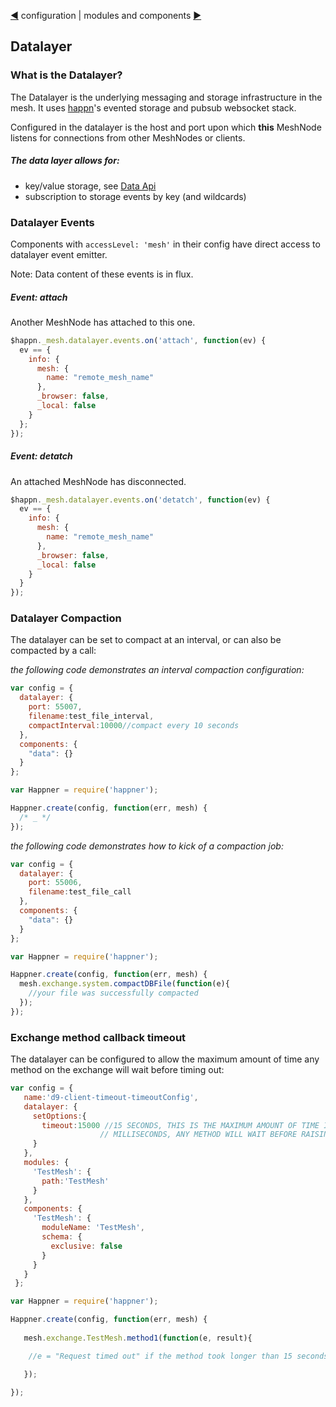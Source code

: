 [&#9664;](configuration.md) configuration | modules and components [&#9654;](modules.md)

## Datalayer

### What is the Datalayer?

The Datalayer is the underlying messaging and storage infrastructure in the mesh. It uses [happn](https://github.com/happner/happn)'s evented storage and pubsub websocket stack.

Configured in the datalayer is the host and port upon which __this__ MeshNode listens for connections from other MeshNodes or clients.

##### The data layer allows for:

* key/value storage, see [Data Api](data.md)
* subscription to storage events by key (and wildcards)


### Datalayer Events

Components with `accessLevel: 'mesh'` in their config have direct access to datalayer event emitter.

Note: Data content of these events is in flux. 

##### Event: attach

Another MeshNode has attached to this one.

```javascript
$happn._mesh.datalayer.events.on('attach', function(ev) {
  ev == {
    info: {
      mesh: {
        name: "remote_mesh_name"
      },
      _browser: false,
      _local: false
    }
  };
});
```

##### Event: detatch

An attached MeshNode has disconnected.

```javascript
$happn._mesh.datalayer.events.on('detatch', function(ev) {
  ev == {
    info: {
      mesh: {
        name: "remote_mesh_name"
      },
      _browser: false,
      _local: false
    }
  }
});

```

### Datalayer Compaction

The datalayer can be set to compact at an interval, or can also be compacted by a call:

*the following code demonstrates an interval compaction configuration:*
```javascript
var config = {
  datalayer: {
    port: 55007,
    filename:test_file_interval,
    compactInterval:10000//compact every 10 seconds
  },
  components: {
    "data": {}
  }
};

var Happner = require('happner');

Happner.create(config, function(err, mesh) {
  /* _ */
});
```

*the following code demonstrates how to kick of a compaction job:*

```javascript
var config = {
  datalayer: {
    port: 55006,
    filename:test_file_call
  },
  components: {
    "data": {}
  }
};

var Happner = require('happner');

Happner.create(config, function(err, mesh) {
  mesh.exchange.system.compactDBFile(function(e){
    //your file was successfully compacted
  });
});


```

### Exchange method callback timeout

The datalayer can be configured to allow the maximum amount of time any method on the exchange will wait before timing out:
```javascript
var config = {
   name:'d9-client-timeout-timeoutConfig',
   datalayer: {
     setOptions:{
       timeout:15000 //15 SECONDS, THIS IS THE MAXIMUM AMOUNT OF TIME IN 
                    // MILLISECONDS, ANY METHOD WILL WAIT BEFORE RAISING A TIMEOUT ERROR
     }
   },
   modules: {
     'TestMesh': {
       path:'TestMesh'
     }
   },
   components: {
     'TestMesh': {
       moduleName: 'TestMesh',
       schema: {
         exclusive: false
       }
     }
   }
 };

var Happner = require('happner');

Happner.create(config, function(err, mesh) {
  
   mesh.exchange.TestMesh.method1(function(e, result){

    //e = "Request timed out" if the method took longer than 15 seconds to process

   });
  
});


```

